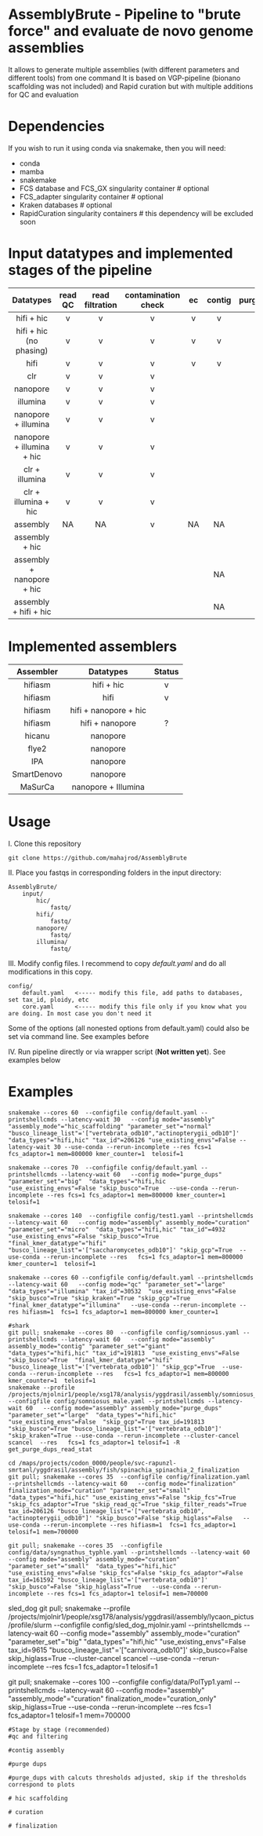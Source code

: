 # AssemblyBrute - Pipeline to "brute force" and evaluate de novo genome assemblies

It allows to generate multiple assemblies (with different parameters and different tools) from one command
It is based on VGP-pipeline (bionano scaffolding was not included) and Rapid curation but with multiple additions for QC and evaluation

# Dependencies

If you wish to run it using conda via snakemake, then you will need:
- conda
- mamba
- snakemake
- FCS database and FCS_GX singularity container      # optional
- FCS_adapter singularity container                  # optional
- Kraken databases                                   # optional
- RapidCuration singularity containers               # this dependency will be excluded soon

# Input datatypes and implemented stages of the pipeline

| Datatypes | read QC | read filtration | contamination check | ec | contig | purge_dups | hic qc | hic scaffolding | curation | gap_closing | qc |
|:---------:|:-------:|:---------------:|:-------------------:|:--:|:------:|:----------:|:------:|:---------------:|:--------:|:-----------:|:--:|
| hifi + hic | v | v | v | v | v | v | v | v | v |  | v |
| hifi + hic (no phasing) | v | v | v | v | v | v | v | v | v | v |
| hifi | v | v | v | v | v | v | NA | NA |  |  | v |
| clr | v | v | v |  |  |  | NA | NA |  |  | |
| nanopore | v | v | v |  |  |  | NA | NA |  |  |  |
| illumina | v | v | v |  |  |  | NA | NA |  |  |  |
| nanopore + illumina | v | v | v |  |  |  | NA | NA |  |  |  |
| nanopore + illumina + hic | v | v | v |  |  |  |  |  |  |  |  |
| clr + illumina | v | v | v |  |  |  | NA | NA |  |  |  |
| clr + illumina + hic | v | v | v |  |  |  |  |  |  |  |  |
| assembly | NA | NA | v | NA | NA | NA | NA | NA | NA | v | v |
| assembly + hic |  |  |  | |  |  |  |  |  |  |
| assembly + nanopore + hic |  |  |  |  | NA |  |  |  |  |  |
| assembly + hifi + hic |  |  |  |  | NA |  |  |  |  | v | v |

# Implemented assemblers
|  Assembler  |       Datatypes       | Status |
|:-----------:|:---------------------:|:------:|
|   hifiasm   |      hifi + hic       |   v    |
|   hifiasm   |         hifi          |   v    | 
|   hifiasm   | hifi + nanopore + hic |        | 
|   hifiasm   |    hifi + nanopore    |   ?    | 
|   hicanu    |       nanopore        |        |
|    flye2    |       nanopore        |        | 
|     IPA     |       nanopore        |        | 
| SmartDenovo |       nanopore        |        | 
|   MaSurCa   |  nanopore + Illumina  |        | 

# Usage
I. Clone this repository
```commandline
git clone https://github.com/mahajrod/AssemblyBrute 

```

II. Place you fastqs in corresponding folders in the input directory:
```commandline
AssemblyBrute/
    input/
        hic/
            fastq/
        hifi/
            fastq/
        nanopore/
            fastq/
        illumina/
            fastq/
```

III. Modify config files. I recommend to copy *default.yaml* and do all modifications in this copy.
```commandline
config/
    default.yaml   <----- modify this file, add paths to databases, set tax_id, ploidy, etc
    core.yaml      <----- modify this file only if you know what you are doing. In most case you don't need it
```
Some of the options (all nonested options from default.yaml) could also be set via command line. See examples before

IV. Run pipeline directly or via wrapper script (**Not written yet**). See examples below

# Examples

```commandline
snakemake --cores 60  --configfile config/default.yaml --printshellcmds --latency-wait 30   --config mode="assembly" "assembly_mode"="hic_scaffolding" "parameter_set"="normal" "busco_lineage_list"='["vertebrata_odb10","actinopterygii_odb10"]' "data_types"="hifi,hic" "tax_id"=206126 "use_existing_envs"=False --latency-wait 30 --use-conda --rerun-incomplete --res fcs=1 fcs_adaptor=1 mem=800000 kmer_counter=1  telosif=1
```

```commandline
snakemake --cores 70  --configfile config/default.yaml --printshellcmds --latency-wait 60   --config mode="purge_dups" "parameter_set"="big"  "data_types"="hifi,hic "use_existing_envs"=False "skip_busco"=True   --use-conda --rerun-incomplete --res fcs=1 fcs_adaptor=1 mem=800000 kmer_counter=1  telosif=1
```

```commandline
snakemake --cores 140  --configfile config/test1.yaml --printshellcmds --latency-wait 60   --config mode="assembly" assembly_mode="curation" "parameter_set"="micro"  "data_types"="hifi,hic" "tax_id"=4932  "use_existing_envs"=False "skip_busco"=True  "final_kmer_datatype"="hifi" "busco_lineage_list"='["saccharomycetes_odb10"]' "skip_gcp"=True  --use-conda --rerun-incomplete --res   fcs=1 fcs_adaptor=1 mem=800000 kmer_counter=1  telosif=1
```

```commandline
snakemake --cores 60 --configfile config/default.yaml --printshellcmds --latency-wait 60   --config mode="qc" "parameter_set"="large"  "data_types"="illumina" "tax_id"=30532  "use_existing_envs"=False "skip_busco"=True "skip_kraken"=True "skip_gcp"=True  "final_kmer_datatype"="illumina"   --use-conda --rerun-incomplete --res hifiasm=1  fcs=1 fcs_adaptor=1 mem=800000 kmer_counter=1
```

```commandline
#shark
git pull; snakemake --cores 80  --configfile config/somniosus.yaml --printshellcmds --latency-wait 60   --config mode="assembly" assembly_mode="contig" "parameter_set"="giant"  "data_types"="hifi,hic" "tax_id"=191813  "use_existing_envs"=False "skip_busco"=True  "final_kmer_datatype"="hifi" "busco_lineage_list"='["vertebrata_odb10"]' "skip_gcp"=True  --use-conda --rerun-incomplete --res   fcs=1 fcs_adaptor=1 mem=800000 kmer_counter=1  telosif=1
snakemake --profile /projects/mjolnir1/people/xsg178/analysis/yggdrasil/assembly/somniosus_microcephalus_male/profile/slurm/  --configfile config/somniosus_male.yaml --printshellcmds --latency-wait 60   --config mode="assembly" assembly_mode="purge_dups" "parameter_set"="large"  "data_types"="hifi,hic" "use_existing_envs"=False  "skip_gcp"=True tax_id=191813 "skip_busco"=True "busco_lineage_list"='["vertebrata_odb10"]' "skip_kraken"=True --use-conda --rerun-incomplete --cluster-cancel scancel  --res   fcs=1 fcs_adaptor=1 telosif=1 -R get_purge_dups_read_stat
```

```commandline
cd /maps/projects/codon_0000/people/svc-rapunzl-smrtanl/yggdrasil/assembly/fish/spinachia_spinachia_2_finalization
git pull; snakemake --cores 35  --configfile config/finalization.yaml --printshellcmds --latency-wait 60   --config mode="finalization" finalization_mode="curation" "parameter_set"="small"  "data_types"="hifi,hic" "use_existing_envs"=False "skip_fcs"=True "skip_fcs_adaptor"=True "skip_read_qc"=True "skip_filter_reads"=True  tax_id=206126 "busco_lineage_list"='["vertebrata_odb10", "actinopterygii_odb10"]' "skip_busco"=False "skip_higlass"=False   --use-conda --rerun-incomplete --res hifiasm=1  fcs=1 fcs_adaptor=1 telosif=1 mem=700000
```

```commandline
git pull; snakemake --cores 35  --configfile config/data/syngnathus_typhle.yaml --printshellcmds --latency-wait 60   --config mode="assembly" assembly_mode="curation" "parameter_set"="small"  "data_types"="hifi,hic" "use_existing_envs"=False "skip_fcs"=False "skip_fcs_adaptor"=False  tax_id=161592 "busco_lineage_list"='["vertebrata_odb10"]' "skip_busco"=False "skip_higlass"=True   --use-conda --rerun-incomplete --res fcs=1 fcs_adaptor=1 telosif=1 mem=700000 

```

sled_dog  git pull; snakemake --profile /projects/mjolnir1/people/xsg178/analysis/yggdrasil/assembly/lycaon_pictus/profile/slurm --configfile config/sled_dog_mjolnir.yaml --printshellcmds --latency-wait 60   --config mode="assembly" assembly_mode="curation" "parameter_set"="big"  "data_types"="hifi,hic" "use_existing_envs"=False  tax_id=9615  "busco_lineage_list"='["carnivora_odb10"]' skip_busco=False skip_higlass=True --cluster-cancel scancel   --use-conda --rerun-incomplete --res fcs=1 fcs_adaptor=1 telosif=1

git pull; snakemake --cores 100  --configfile config/data/PolTyp1.yaml --printshellcmds --latency-wait 60   --config mode="assembly" "assembly_mode"="curation" finalization_mode="curation_only" skip_higlass=True --use-conda --rerun-incomplete --res fcs=1 fcs_adaptor=1 telosif=1 mem=700000
```commandline
#Stage by stage (recommended)
#qc and filtering

#contig assembly

#purge dups

#purge_dups with calcuts thresholds adjusted, skip if the thresholds correspond to plots

# hic scaffolding

# curation

# finalization




```